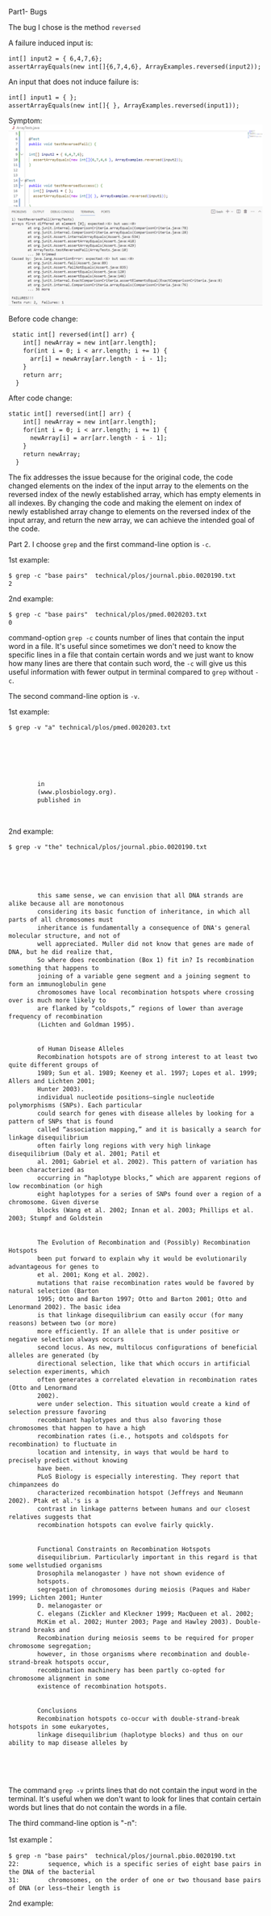 Part1- Bugs

The bug I chose is the method ```reversed```

A failure induced input is:
```
int[] input2 = { 6,4,7,6};
assertArrayEquals(new int[]{6,7,4,6}, ArrayExamples.reversed(input2));
```
An input that does not induce failure is:
```
int[] input1 = { };
assertArrayEquals(new int[]{ }, ArrayExamples.reversed(input1));
```
Symptom:
![image](lab4.png)

Before code change:
```
 static int[] reversed(int[] arr) {
    int[] newArray = new int[arr.length];
    for(int i = 0; i < arr.length; i += 1) {
      arr[i] = newArray[arr.length - i - 1];
    }
    return arr;
  }
```

After code change:
```
static int[] reversed(int[] arr) {
    int[] newArray = new int[arr.length];
    for(int i = 0; i < arr.length; i += 1) {
      newArray[i] = arr[arr.length - i - 1];
    }
    return newArray;
  }
```

The fix addresses the issue because for the original code, the code changed elements on the index of the input array to the elements on the reversed index of the newly established array, which has empty elements in all indexes. By changing the code and making the element on index of newly established array change to elements on the reversed index of the input array, and return the new array, we can achieve the intended goal of the code.

Part 2.
I choose ```grep``` and the first command-line option is ```-c```.

1st example:
```
$ grep -c "base pairs"  technical/plos/journal.pbio.0020190.txt
2
```
2nd example:
```
$ grep -c "base pairs"  technical/plos/pmed.0020203.txt
0
```

command-option ```grep -c``` counts number of lines that contain the input word in a file. It's useful since sometimes we don't need to know the specific lines in a file that contain certain words and we just want to know how many lines are there that contain such word, the ```-c``` will give us this useful information with fewer output in terminal compared to ```grep``` without ```-c```.

The second command-line option is ```-v```.

1st example:
```
$ grep -v "a" technical/plos/pmed.0020203.txt






        in
        (www.plosbiology.org).
        published in



```

2nd example:
```
$ grep -v "the" technical/plos/journal.pbio.0020190.txt





        this same sense, we can envision that all DNA strands are alike because all are monotonous
        considering its basic function of inheritance, in which all parts of all chromosomes must
        inheritance is fundamentally a consequence of DNA's general molecular structure, and not of
        well appreciated. Muller did not know that genes are made of DNA, but he did realize that,
        So where does recombination (Box 1) fit in? Is recombination something that happens to
        joining of a variable gene segment and a joining segment to form an immunoglobulin gene
        chromosomes have local recombination hotspots where crossing over is much more likely to
        are flanked by “coldspots,” regions of lower than average frequency of recombination
        (Lichten and Goldman 1995).


        of Human Disease Alleles
        Recombination hotspots are of strong interest to at least two quite different groups of
        1989; Sun et al. 1989; Keeney et al. 1997; Lopes et al. 1999; Allers and Lichten 2001;
        Hunter 2003).
        individual nucleotide positions—single nucleotide polymorphisms (SNPs). Each particular
        could search for genes with disease alleles by looking for a pattern of SNPs that is found
        called “association mapping,” and it is basically a search for linkage disequilibrium
        often fairly long regions with very high linkage disequilibrium (Daly et al. 2001; Patil et
        al. 2001; Gabriel et al. 2002). This pattern of variation has been characterized as
        occurring in “haplotype blocks,” which are apparent regions of low recombination (or high
        eight haplotypes for a series of SNPs found over a region of a chromosome. Given diverse
        blocks (Wang et al. 2002; Innan et al. 2003; Phillips et al. 2003; Stumpf and Goldstein

      
        The Evolution of Recombination and (Possibly) Recombination Hotspots
        been put forward to explain why it would be evolutionarily advantageous for genes to
        et al. 2001; Kong et al. 2002).
        mutations that raise recombination rates would be favored by natural selection (Barton
        1995; Otto and Barton 1997; Otto and Barton 2001; Otto and Lenormand 2002). The basic idea
        is that linkage disequilibrium can easily occur (for many reasons) between two (or more)
        more efficiently. If an allele that is under positive or negative selection always occurs
        second locus. As new, multilocus configurations of beneficial alleles are generated (by
        directional selection, like that which occurs in artificial selection experiments, which
        often generates a correlated elevation in recombination rates (Otto and Lenormand
        2002).
        were under selection. This situation would create a kind of selection pressure favoring
        recombinant haplotypes and thus also favoring those chromosomes that happen to have a high
        recombination rates (i.e., hotspots and coldspots for recombination) to fluctuate in
        location and intensity, in ways that would be hard to precisely predict without knowing
        have been.
        PLoS Biology is especially interesting. They report that chimpanzees do
        characterized recombination hotspot (Jeffreys and Neumann 2002). Ptak et al.'s is a
        contrast in linkage patterns between humans and our closest relatives suggests that
        recombination hotspots can evolve fairly quickly.


        Functional Constraints on Recombination Hotspots
        disequilibrium. Particularly important in this regard is that some wellstudied organisms
        Drosophila melanogaster ) have not shown evidence of
        hotspots.
        segregation of chromosomes during meiosis (Paques and Haber 1999; Lichten 2001; Hunter
        D. melanogaster or
        C. elegans (Zickler and Kleckner 1999; MacQueen et al. 2002;
        McKim et al. 2002; Hunter 2003; Page and Hawley 2003). Double-strand breaks and
        Recombination during meiosis seems to be required for proper chromosome segregation;
        however, in those organisms where recombination and double-strand-break hotspots occur,
        recombination machinery has been partly co-opted for chromosome alignment in some
        existence of recombination hotspots.


        Conclusions
        Recombination hotspots co-occur with double-strand-break hotspots in some eukaryotes,
        linkage disequilibrium (haplotype blocks) and thus on our ability to map disease alleles by





```

The command ```grep -v``` prints lines that do not contain the input word in the terminal. It's useful when we don't want to look for lines that contain certain words but lines that do not contain the words in a file.

The third command-line option is "-n":

1st example：
```
$ grep -n "base pairs"  technical/plos/journal.pbio.0020190.txt
22:        sequence, which is a specific series of eight base pairs in the DNA of the bacterial
31:        chromosomes, on the order of one or two thousand base pairs of DNA (or less—their length is
```

2nd example:
```

